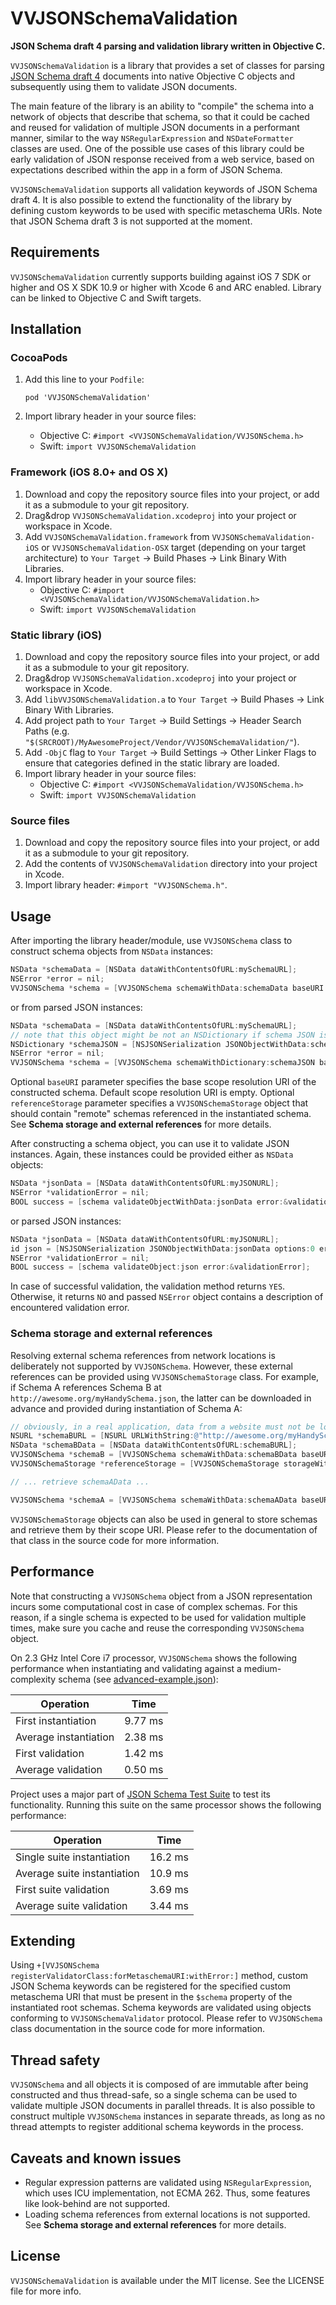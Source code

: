 # VVJSONSchemaValidation

**JSON Schema draft 4 parsing and validation library written in Objective C.**

`VVJSONSchemaValidation` is a library that provides a set of classes for parsing [JSON Schema draft 4](http://json-schema.org/documentation.html) documents into native Objective C objects and subsequently using them to validate JSON documents.

The main feature of the library is an ability to "compile" the schema into a network of objects that describe that schema, so that it could be cached and reused for validation of multiple JSON documents in a performant manner, similar to the way `NSRegularExpression` and `NSDateFormatter` classes are used. One of the possible use cases of this library could be early validation of JSON response received from a web service, based on expectations described within the app in a form of JSON Schema.

`VVJSONSchemaValidation` supports all validation keywords of JSON Schema draft 4. It is also possible to extend the functionality of the library by defining custom keywords to be used with specific metaschema URIs. Note that JSON Schema draft 3 is not supported at the moment.

## Requirements

`VVJSONSchemaValidation` currently supports building against iOS 7 SDK or higher and OS X SDK 10.9 or higher with Xcode 6 and ARC enabled. Library can be linked to Objective C and Swift targets.

## Installation

### CocoaPods

1. Add this line to your `Podfile`:

	```
	pod 'VVJSONSchemaValidation'
	```
	
2. Import library header in your source files:
	* Objective C: `#import <VVJSONSchemaValidation/VVJSONSchema.h>`
	* Swift: `import VVJSONSchemaValidation`

### Framework (iOS 8.0+ and OS X)

1. Download and copy the repository source files into your project, or add it as a submodule to your git repository.
2. Drag&drop `VVJSONSchemaValidation.xcodeproj` into your project or workspace in Xcode.
3. Add `VVJSONSchemaValidation.framework` from `VVJSONSchemaValidation-iOS` or `VVJSONSchemaValidation-OSX` target (depending on your target architecture) to `Your Target` → Build Phases → Link Binary With Libraries.
4. Import library header in your source files:
	* Objective C: `#import <VVJSONSchemaValidation/VVJSONSchemaValidation.h>`
	* Swift: `import VVJSONSchemaValidation`

### Static library (iOS)

1. Download and copy the repository source files into your project, or add it as a submodule to your git repository.
2. Drag&drop `VVJSONSchemaValidation.xcodeproj` into your project or workspace in Xcode.
3. Add `libVVJSONSchemaValidation.a` to `Your Target` → Build Phases → Link Binary With Libraries.
4. Add project path to `Your Target` → Build Settings → Header Search Paths (e.g. `"$(SRCROOT)/MyAwesomeProject/Vendor/VVJSONSchemaValidation/"`).
5. Add `-ObjC` flag to `Your Target` → Build Settings → Other Linker Flags to ensure that categories defined in the static library are loaded.
6. Import library header in your source files:
	* Objective C: `#import <VVJSONSchemaValidation/VVJSONSchema.h>`
	* Swift: `import VVJSONSchemaValidation`

### Source files

1. Download and copy the repository source files into your project, or add it as a submodule to your git repository.
2. Add the contents of `VVJSONSchemaValidation` directory into your project in Xcode.
3. Import library header: `#import "VVJSONSchema.h"`.

## Usage

After importing the library header/module, use `VVJSONSchema` class to construct schema objects from `NSData` instances:

``` objective-c
NSData *schemaData = [NSData dataWithContentsOfURL:mySchemaURL];
NSError *error = nil;
VVJSONSchema *schema = [VVJSONSchema schemaWithData:schemaData baseURI:nil referenceStorage:nil error:&error];
```

or from parsed JSON instances:

``` objective-c
NSData *schemaData = [NSData dataWithContentsOfURL:mySchemaURL];
// note that this object might be not an NSDictionary if schema JSON is invalid
NSDictionary *schemaJSON = [NSJSONSerialization JSONObjectWithData:schemaData options:0 error:NULL];
NSError *error = nil;
VVJSONSchema *schema = [VVJSONSchema schemaWithDictionary:schemaJSON baseURI:nil referenceStorage:nil error:&error];
```

Optional `baseURI` parameter specifies the base scope resolution URI of the constructed schema. Default scope resolution URI is empty.
Optional `referenceStorage` parameter specifies a `VVJSONSchemaStorage` object that should contain "remote" schemas referenced in the instantiated schema. See **Schema storage and external references** for more details.

After constructing a schema object, you can use it to validate JSON instances. Again, these instances could be provided either as `NSData` objects:

``` objective-c
NSData *jsonData = [NSData dataWithContentsOfURL:myJSONURL];
NSError *validationError = nil;
BOOL success = [schema validateObjectWithData:jsonData error:&validationError];
```

or parsed JSON instances:

``` objective-c
NSData *jsonData = [NSData dataWithContentsOfURL:myJSONURL];
id json = [NSJSONSerialization JSONObjectWithData:jsonData options:0 error:NULL];
NSError *validationError = nil;
BOOL success = [schema validateObject:json error:&validationError];
```

In case of successful validation, the validation method returns `YES`. Otherwise, it returns `NO` and passed `NSError` object contains a description of encountered validation error.

### Schema storage and external references

Resolving external schema references from network locations is deliberately not supported by `VVJSONSchema`. However, these external references can be provided using `VVJSONSchemaStorage` class. For example, if Schema A references Schema B at `http://awesome.org/myHandySchema.json`, the latter can be downloaded in advance and provided during instantiation of Schema A:

``` objective-c
// obviously, in a real application, data from a website must not be loaded synchronously like this
NSURL *schemaBURL = [NSURL URLWithString:@"http://awesome.org/myHandySchema.json"];
NSData *schemaBData = [NSData dataWithContentsOfURL:schemaBURL];
VVJSONSchema *schemaB = [VVJSONSchema schemaWithData:schemaBData baseURI:schemaBURL referenceStorage:nil error:NULL];
VVJSONSchemaStorage *referenceStorage = [VVJSONSchemaStorage storageWithSchema:schemaB];

// ... retrieve schemaAData ...

VVJSONSchema *schemaA = [VVJSONSchema schemaWithData:schemaAData baseURI:nil referenceStorage:referenceStorage error:NULL];
```

`VVJSONSchemaStorage` objects can also be used in general to store schemas and retrieve them by their scope URI. Please refer to the documentation of that class in the source code for more information.

## Performance

Note that constructing a `VVJSONSchema` object from a JSON representation incurs some computational cost in case of complex schemas. For this reason, if a single schema is expected to be used for validation multiple times, make sure you cache and reuse the corresponding `VVJSONSchema` object.

On 2.3 GHz Intel Core i7 processor, `VVJSONSchema` shows the following performance when instantiating and validating against a medium-complexity schema (see [advanced-example.json](https://github.com/vlas-voloshin/JSONSchemaValidation/blob/master/VVJSONSchemaValidationTests/JSON/advanced-example.json)):

| Operation             | Time    |
|-----------------------|---------|
| First instantiation   | 9.77 ms |
| Average instantiation | 2.38 ms |
| First validation      | 1.42 ms |
| Average validation    | 0.50 ms |

Project uses a major part of [JSON Schema Test Suite](https://github.com/json-schema/JSON-Schema-Test-Suite) to test its functionality. Running this suite on the same processor shows the following performance:

| Operation                   | Time    |
|-----------------------------|---------|
| Single suite instantiation  | 16.2 ms |
| Average suite instantiation | 10.9 ms |
| First suite validation      | 3.69 ms |
| Average suite validation    | 3.44 ms |

## Extending

Using `+[VVJSONSchema registerValidatorClass:forMetaschemaURI:withError:]` method, custom JSON Schema keywords can be registered for the specified custom metaschema URI that must be present in the `$schema` property of the instantiated root schemas. Schema keywords are validated using objects conforming to `VVJSONSchemaValidator` protocol. Please refer to `VVJSONSchema` class documentation in the source code for more information.

## Thread safety

`VVJSONSchema` and all objects it is composed of are immutable after being constructed and thus thread-safe, so a single schema can be used to validate multiple JSON documents in parallel threads. It is also possible to construct multiple `VVJSONSchema` instances in separate threads, as long as no thread attempts to register additional schema keywords in the process.

## Caveats and known issues

- Regular expression patterns are validated using `NSRegularExpression`, which uses ICU implementation, not ECMA 262. Thus, some features like look-behind are not supported.
- Loading schema references from external locations is not supported. See **Schema storage and external references** for more details.

## License

`VVJSONSchemaValidation` is available under the MIT license. See the LICENSE file for more info.
